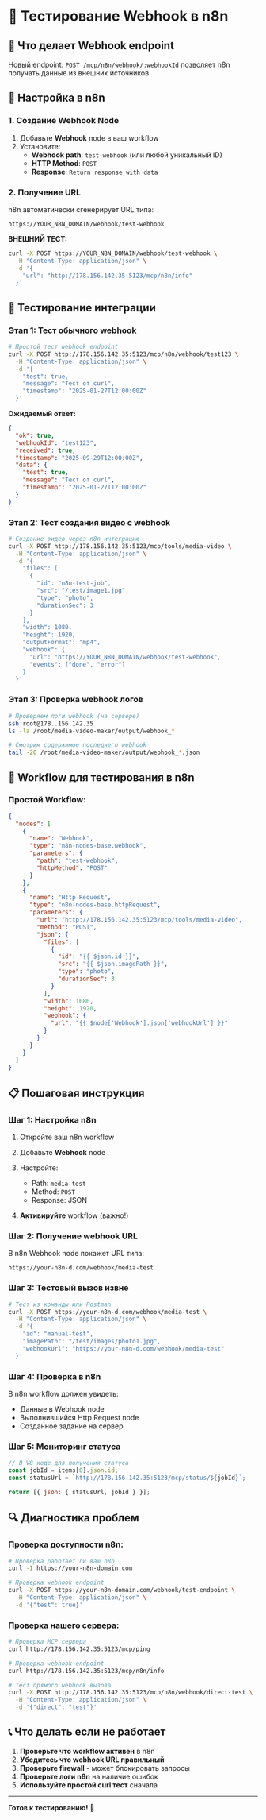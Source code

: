 # 🧪 Тестирование Webhook в n8n

## 📡 Что делает Webhook endpoint

Новый endpoint: `POST /mcp/n8n/webhook/:webhookId` позволяет n8n получать данные из внешних источников.

## 🔧 Настройка в n8n

### 1. Создание Webhook Node

1. Добавьте **Webhook** node в ваш workflow
2. Установите:
   - **Webhook path**: `test-webhook` (или любой уникальный ID)
   - **HTTP Method**: `POST`
   - **Response**: `Return response with data`

### 2. Получение URL

n8n автоматически сгенерирует URL типа:
```
https://YOUR_N8N_DOMAIN/webhook/test-webhook
```

**ВНЕШНИЙ ТЕСТ:**
```bash
curl -X POST https://YOUR_N8N_DOMAIN/webhook/test-webhook \
  -H "Content-Type: application/json" \
  -d '{
    "url": "http://178.156.142.35:5123/mcp/n8n/info"
  }'
```

## 🧪 Тестирование интеграции

### Этап 1: Тест обычного webhook

```bash
# Простой тест webhook endpoint
curl -X POST http://178.156.142.35:5123/mcp/n8n/webhook/test123 \
  -H "Content-Type: application/json" \
  -d '{
    "test": true,
    "message": "Тест от curl",
    "timestamp": "2025-01-27T12:00:00Z"
  }'
```

**Ожидаемый ответ:**
```json
{
  "ok": true,
  "webhookId": "test123",
  "received": true,
  "timestamp": "2025-09-29T12:00:00Z",
  "data": {
    "test": true,
    "message": "Тест от curl",
    "timestamp": "2025-01-27T12:00:00Z"
  }
}
```

### Этап 2: Тест создания видео с webhook

```bash
# Создание видео через n8n интеграцию
curl -X POST http://178.156.142.35:5123/mcp/tools/media-video \
  -H "Content-Type: application/json" \
  -d '{
    "files": [
      {
        "id": "n8n-test-job",
        "src": "/test/image1.jpg", 
        "type": "photo",
        "durationSec": 3
      }
    ],
    "width": 1080,
    "height": 1920,
    "outputFormat": "mp4",
    "webhook": {
      "url": "https://YOUR_N8N_DOMAIN/webhook/test-webhook",
      "events": ["done", "error"]
    }
  }'
```

### Этап 3: Проверка webhook логов

```bash
# Проверяем логи webhook (на сервере)
ssh root@178..156.142.35
ls -la /root/media-video-maker/output/webhook_*

# Смотрим содержимое последнего webhook
tail -20 /root/media-video-maker/output/webhook_*.json
```

## 🔽 Workflow для тестирования в n8n

### Простой Workflow:

```json
{
  "nodes": [
    {
      "name": "Webhook",
      "type": "n8n-nodes-base.webhook",
      "parameters": {
        "path": "test-webhook",
        "httpMethod": "POST"
      }
    },
    {
      "name": "Http Request",
      "type": "n8n-nodes-base.httpRequest",
      "parameters": {
        "url": "http://178.156.142.35:5123/mcp/tools/media-video",
        "method": "POST",
        "json": {
          "files": [
            {
              "id": "{{ $json.id }}",
              "src": "{{ $json.imagePath }}",
              "type": "photo",
              "durationSec": 3
            }
          ],
          "width": 1080,
          "height": 1920,
          "webhook": {
            "url": "{{ $node['Webhook'].json['webhookUrl'] }}"
          }
        }
      }
    }
  ]
}
```

## 📋 Пошаговая инструкция

### Шаг 1: Настройка n8n

1. Откройте ваш n8n workflow
2. Добавьте **Webhook** node
3. Настройте:
   - Path: `media-test`
   - Method: `POST`
   - Response: JSON

4. **Активируйте** workflow (важно!)

### Шаг 2: Получение webhook URL

В n8n Webhook node покажет URL типа:
```
https://your-n8n-d.com/webhook/media-test
```

### Шаг 3: Тестовый вызов извне

```bash
# Тест из команды или Postman
curl -X POST https://your-n8n-d.com/webhook/media-test \
  -H "Content-Type: application/json" \
  -d '{
    "id": "manual-test",
    "imagePath": "/test/images/photo1.jpg",
    "webhookUrl": "https://your-n8n-d.com/webhook/media-test"
  }'
```

### Шаг 4: Проверка в n8n

В n8n workflow должен увидеть:
- Данные в Webhook node
- Выполнившийся Http Request node
- Созданное задание на сервер

### Шаг 5: Мониторинг статуса

```javascript
// В V8 коде для получения статуса
const jobId = items[0].json.id;
const statusUrl = `http://178.156.142.35:5123/mcp/status/${jobId}`;

return [{ json: { statusUrl, jobId } }];
```

## 🔍 Диагностика проблем

### Проверка доступности n8n:

```bash
# Проверка работает ли ваш n8n
curl -I https://your-n8n-domain.com

# Проверка webhook endpoint
curl -X POST https://your-n8n-domain.com/webhook/test-endpoint \
  -H "Content-Type: application/json" \
  -d '{"test": true}'
```

### Проверка нашего сервера:

```bash
# Проверка MCP сервера
curl http://178.156.142.35:5123/mcp/ping

# Проверка webhook endpoint
curl http://178.156.142.35:5123/mcp/n8n/info

# Тест прямого webhook вызова
curl -X POST http://178.156.142.35:5123/mcp/n8n/webhook/direct-test \
  -H "Content-Type: application/json" \
  -d '{"direct": "test"}'
```

## 📞 Что делать если не работает

1. **Проверьте что workflow активен** в n8n
2. **Убедитесь что webhook URL правильный**
3. **Проверьте firewall** - может блокировать запросы
4. **Проверьте логи n8n** на наличие ошибок
5. **Используйте простой curl тест** сначала

---

**Готов к тестированию!** 🧪
